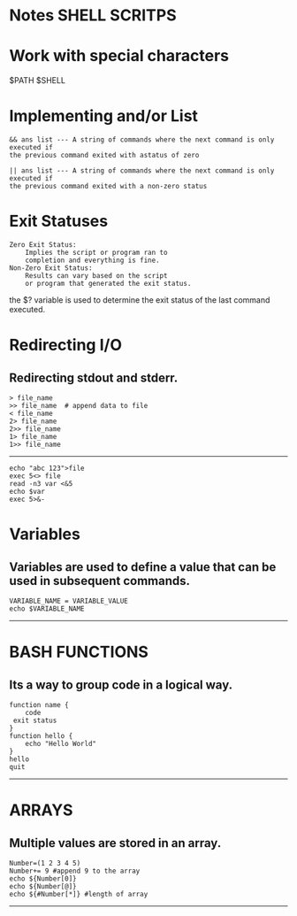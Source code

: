 # Notes SHELL SCRITPS

# Work with special characters 
  $PATH
  $SHELL

# Implementing and/or List 

    && ans list --- A string of commands where the next command is only executed if
    the previous command exited with astatus of zero

    || ans list --- A string of commands where the next command is only executed if
    the previous command exited with a non-zero status

# Exit Statuses 
    Zero Exit Status:
        Implies the script or program ran to
        completion and everything is fine.
    Non-Zero Exit Status:
        Results can vary based on the script
        or program that generated the exit status.
        
 the $? variable is used to determine the exit status of the last command executed.

 # Redirecting I/O
 Redirecting stdout and stderr. 
--------------------------------------------------------------------------------
    > file_name
    >> file_name  # append data to file
    < file_name
    2> file_name
    2>> file_name
    1> file_name
    1>> file_name
 --------------------------------------------------------------------------------
    echo "abc 123">file
    exec 5<> file
    read -n3 var <&5
    echo $var
    exec 5>&-

# Variables 
Variables are used to define a value that can be used in subsequent commands.
--------------------------------------------------------------------------------
    VARIABLE_NAME = VARIABLE_VALUE
    echo $VARIABLE_NAME
---------------------------------
# BASH FUNCTIONS 
Its a way to group code in a logical way.
--------------------------------------------------------------------------------
    function name {
        code
     exit status
    }
    function hello {
        echo "Hello World"
    }
    hello
    quit 
--------------------------------------------------------------------------------
# ARRAYS 
Multiple values are stored in an array.
--------------------------------------------------------------------------------
    Number=(1 2 3 4 5)
    Number+= 9 #append 9 to the array
    echo ${Number[0]}
    echo ${Number[@]}
    echo ${#Number[*]} #length of array
--------------------------------------------------------------------------------
